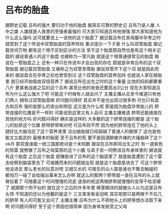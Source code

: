 # 吕布的胎盘

据野史记载
吕布的强大
要归功于他的胎盘
据真实可靠的野史记
吕布乃是人雄
人中之雄
人雄就是人族里的至强者最强的
可大家只知道吕布他很强
那大家知道他为什么这么强吗
这可就要说上一说他的这个胎盘了
据记载吕布在其母腹中孕育之时
就受到了这个传说中双管胎盘的营养供给
重点提示一下子奥
什么叫双管胎盘
据记载世间万物
都有这个用于区别区分的方法
至于这个胎盘那自然也是有这个相关记载的
据说普通人的这个胎盘
也被称为一管凡胎
就是这个很普通很常见的胎盘
据说在一管胎盘之上
还有一种只在传说中才会出现的存在
那就是孕育吕布的这个双管胎盘
据记载双管胎盘
又被称之为双管至尊胎
据说双管齐下这个词
就是因此而来的
据说盘古在孕育之初也曾受到过
这个双管胎盘的营养加持
也就说人家在娘胎里
就已经开始吸收双倍营养了
据说吕布在出生之时的这个重量
比他的妈妈都要重八斤
更甚者战直之后的这个吕布
甚至比他的爸爸还要高出3公分
现在大家知道吕布为什么这么强大了吧
可能这个时候有人就会问了
主播主播从古至今难道只有他们两人
拥有过双管胎盘嘛
好问题问得好
其实并不是也出现过很多例
可也只有盘古和吕布
强的是那么的突出和明显
这又是为什么呢
那是因为胎盘孕育胎儿的
脐带连接的位置是不一样的
可能说到这里又有人会问
主播主播难道
脐带还能链接在其他的地方吗
好问题问得好
确实是这样的
大多数的这个脐带连接的都是
这个胎儿的肚脐这个位置
脐带脐带嘛对吧
可吕布则不然
因为他的脐带连在了他的头上
就好比大脑泡在了这个营养液里
没出娘胎就已经超越了普通人的极限了
这也是他能文又能武的
最根本的秘密
至于吕布的死
要不是因酒醉被许褚的大锤敲碎了这个ok丹
那究竟谁能一统三国那绝对是个未知数
据说在吕布即将出生之时
有一道紫色的惊雷
就劈像了吕布之母莫邪的这个小腹
与其子宫一同劈进吕布身体里的
据说就有这个胎盘
之后这个胎盘
就镶嵌进了吕布的这个脑袋里了
就是胎盘遭到了这个雷击给劈到脑袋里去了
可接踵而来的问题就出现
就是这个胎盘是进去了
可这个脐带他没进去
那么老长的玩意对吧
又细又长的
可接生的众人那是谁也不敢去触碰的
都怕万一碰了会给碰出事来怎么办呀
就这么的那两个脐带就一直在吕布的头上就耷拉着了
可随着这个时间慢慢的流逝
逐渐的呢这两根脐带就慢慢的变得干枯坚硬了
就跟那个肉干似的
就在这个之后的许多年里
稀里糊涂的就被众人以为这是吕布头饰
不知道的还以为他戴的是这个
三叉束发紫金冠呢
其实呢那只是两根干不拉几的脐带
有人的可能又会问了
主播主播
吕布为什么不把他头上的脐带想办法取下来啊
好问题问得好
至于这个原因也很简单
因为身体发肤受之父母
